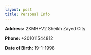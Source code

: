 ```yaml
---
layout: post
title: Personal Info
---
```


**Address:**
2XMH+V2 Sheikh Zayed City

**Phone:**
+201011544812

**Date of Birth:** 
19-1-1998


